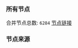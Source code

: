 ### 所有节点
合并节点总数: `6284`
[节点链接](https://github.com/rzhy1/33/raw/master/sub/sub_merge_base64.txt)

### 节点来源
